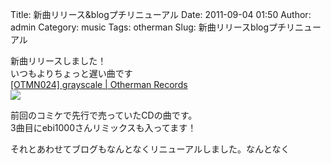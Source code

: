 Title: 新曲リリース&blogプチリニューアル
Date: 2011-09-04 01:50
Author: admin
Category: music
Tags: otherman
Slug: 新曲リリースblogプチリニューアル

新曲リリースしました！  
いつもよりちょっと遅い曲です  
[[OTMN024] grayscale | Otherman
Records](http://www.otherman-records.com/releases/OTMN024)  
![](http://www.archive.org/download/OTMN024/folder.jpg)

前回のコミケで先行で売っていたCDの曲です。  
3曲目にebi1000さんリミックスも入ってます！

それとあわせてブログもなんとなくリニューアルしました。なんとなく
